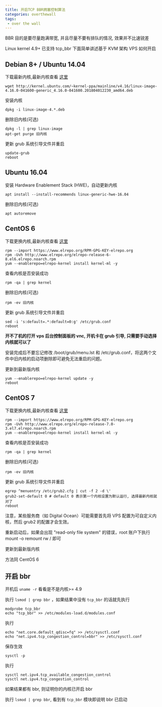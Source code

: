 ```yaml
---
title: 开启TCP BBR拥塞控制算法
categories: overthewall
tags:
 - over the wall
---
```


BBR 目的是要尽量跑满带宽, 并且尽量不要有排队的情况, 效果并不比速锐差

Linux kernel 4.9+ 已支持 tcp_bbr 下面简单讲述基于 KVM 架构 VPS 如何开启

<!-- more -->

## Debian 8+ / Ubuntu 14.04

下载最新内核,最新内核查看 [这里](http://elrepo.org/linux/kernel/el7/x86_64/RPMS/)

```
wget http://kernel.ubuntu.com/~kernel-ppa/mainline/v4.16/linux-image-4.16.0-041600-generic_4.16.0-041600.201804012230_amd64.deb
```

安装内核

```
dpkg -i linux-image-4.*.deb
```

删除旧内核(可选)

```
dpkg -l | grep linux-image
apt-get purge 旧内核
```

更新 grub 系统引导文件并重启

```
update-grub
reboot
```

## Ubuntu 16.04

安装 Hardware Enablement Stack (HWE)，自动更新内核

```
apt install --install-recommends linux-generic-hwe-16.04
```

删除旧内核(可选)

```
apt autoremove
```

## CentOS 6

下载更换内核,最新内核查看 [这里](http://elrepo.org/linux/kernel/el6/x86_64/RPMS/)

```
rpm --import https://www.elrepo.org/RPM-GPG-KEY-elrepo.org
rpm -Uvh http://www.elrepo.org/elrepo-release-6-8.el6.elrepo.noarch.rpm
yum --enablerepo=elrepo-kernel install kernel-ml -y
```

查看内核是否安装成功

```
rpm -qa | grep kernel
```

删除旧内核(可选)

```
rpm -ev 旧内核
```

更新 grub 系统引导文件并重启

```
sed -i 's:default=.*:default=0:g' /etc/grub.conf
reboot
```

**开不了机的打开 vps 后台控制面板的 vnc, 开机卡在 grub 引导, 只需要手动选择内核就可以了**

安装完成后不要忘记修改 /boot/grub/menu.lst 和 /etc/grub.conf，将这两个文件中旧内核的启动项删除即可避免无法重启的问题。

更新到最新版内核

```
yum --enablerepo=elrepo-kernel update -y
reboot
```

## CentOS 7

下载更换内核,最新内核查看 [这里](http://elrepo.org/linux/kernel/el7/x86_64/RPMS/)

```
rpm --import https://www.elrepo.org/RPM-GPG-KEY-elrepo.org
rpm -Uvh http://www.elrepo.org/elrepo-release-7.0-3.el7.elrepo.noarch.rpm
yum --enablerepo=elrepo-kernel install kernel-ml -y
```

查看内核是否安装成功

```
rpm -qa | grep kernel
```

删除旧内核(可选)

```
rpm -ev 旧内核
```

更新 grub 系统引导文件并重启

```
egrep ^menuentry /etc/grub2.cfg | cut -f 2 -d \'
grub2-set-default 0 # default 0 表示第一个内核设置为默认运行, 选择最新内核就对了
reboot
```

注意，某些服务商（如 Digital Ocean）可能需要首先将 VPS 配置为可自定义内核，然后 grub2 的配置才会生效。

重新启动后，如果会出现 "read-only file system" 的错误，root 账户下执行 mount -o remount rw / 即可

更新到最新版内核

方法同 CentOS 6

## 开启 bbr

开机后 `uname -r` 看看是不是内核>= 4.9

执行 `lsmod | grep bbr` ，如果结果中没有 `tcp_bbr` 的话就先执行

```
modprobe tcp_bbr
echo "tcp_bbr" >> /etc/modules-load.d/modules.conf
```

执行

```
echo "net.core.default_qdisc=fq" >> /etc/sysctl.conf
echo "net.ipv4.tcp_congestion_control=bbr" >> /etc/sysctl.conf
```

保存生效

```
sysctl -p
```

执行

```
sysctl net.ipv4.tcp_available_congestion_control
sysctl net.ipv4.tcp_congestion_control
```

如果结果都有 bbr, 则证明你的内核已开启 bbr

执行 `lsmod | grep bbr`, 看到有 `tcp_bbr` 模块即说明 bbr 已启动
